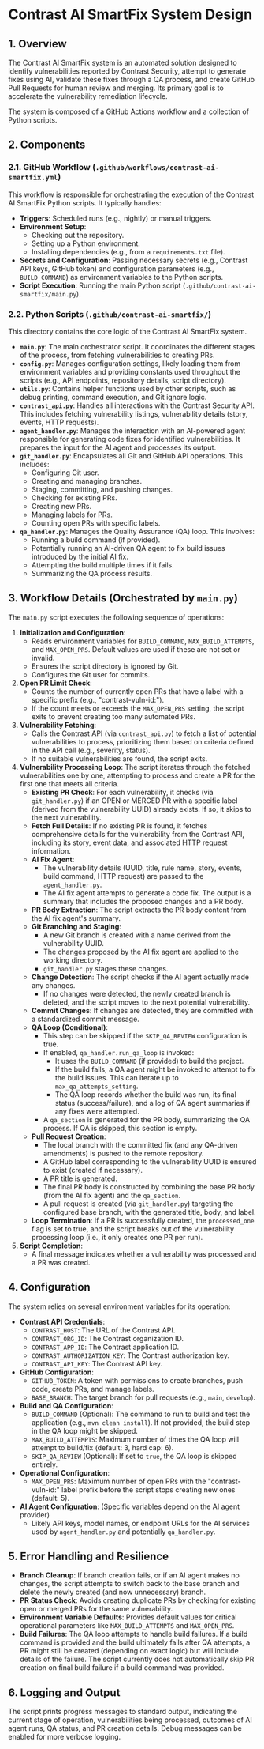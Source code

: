 # Contrast AI SmartFix System Design

## 1. Overview

The Contrast AI SmartFix system is an automated solution designed to identify vulnerabilities reported by Contrast Security, attempt to generate fixes using AI, validate these fixes through a QA process, and create GitHub Pull Requests for human review and merging. Its primary goal is to accelerate the vulnerability remediation lifecycle.

The system is composed of a GitHub Actions workflow and a collection of Python scripts.

## 2. Components

### 2.1. GitHub Workflow (`.github/workflows/contrast-ai-smartfix.yml`)

This workflow is responsible for orchestrating the execution of the Contrast AI SmartFix Python scripts. It typically handles:

* **Triggers**: Scheduled runs (e.g., nightly) or manual triggers.
* **Environment Setup**:
  * Checking out the repository.
  * Setting up a Python environment.
  * Installing dependencies (e.g., from a `requirements.txt` file).
* **Secrets and Configuration**: Passing necessary secrets (e.g., Contrast API keys, GitHub token) and configuration parameters (e.g., `BUILD_COMMAND`) as environment variables to the Python scripts.
* **Script Execution**: Running the main Python script (`.github/contrast-ai-smartfix/main.py`).

### 2.2. Python Scripts (`.github/contrast-ai-smartfix/`)

This directory contains the core logic of the Contrast AI SmartFix system.

* **`main.py`**: The main orchestrator script. It coordinates the different stages of the process, from fetching vulnerabilities to creating PRs.
* **`config.py`**: Manages configuration settings, likely loading them from environment variables and providing constants used throughout the scripts (e.g., API endpoints, repository details, script directory).
* **`utils.py`**: Contains helper functions used by other scripts, such as debug printing, command execution, and Git ignore logic.
* **`contrast_api.py`**: Handles all interactions with the Contrast Security API. This includes fetching vulnerability listings, vulnerability details (story, events, HTTP requests).
* **`agent_handler.py`**: Manages the interaction with an AI-powered agent responsible for generating code fixes for identified vulnerabilities. It prepares the input for the AI agent and processes its output.
* **`git_handler.py`**: Encapsulates all Git and GitHub API operations. This includes:
  * Configuring Git user.
  * Creating and managing branches.
  * Staging, committing, and pushing changes.
  * Checking for existing PRs.
  * Creating new PRs.
  * Managing labels for PRs.
  * Counting open PRs with specific labels.
* **`qa_handler.py`**: Manages the Quality Assurance (QA) loop. This involves:
  * Running a build command (if provided).
  * Potentially running an AI-driven QA agent to fix build issues introduced by the initial AI fix.
  * Attempting the build multiple times if it fails.
  * Summarizing the QA process results.

## 3. Workflow Details (Orchestrated by `main.py`)

The `main.py` script executes the following sequence of operations:

1. **Initialization and Configuration**:
   * Reads environment variables for `BUILD_COMMAND`, `MAX_BUILD_ATTEMPTS`, and `MAX_OPEN_PRS`. Default values are used if these are not set or invalid.
   * Ensures the script directory is ignored by Git.
   * Configures the Git user for commits.
2. **Open PR Limit Check**:
   * Counts the number of currently open PRs that have a label with a specific prefix (e.g., "contrast-vuln-id:").
   * If the count meets or exceeds the `MAX_OPEN_PRS` setting, the script exits to prevent creating too many automated PRs.
3. **Vulnerability Fetching**:
   * Calls the Contrast API (via `contrast_api.py`) to fetch a list of potential vulnerabilities to process, prioritizing them based on criteria defined in the API call (e.g., severity, status).
   * If no suitable vulnerabilities are found, the script exits.
4. **Vulnerability Processing Loop**:
   The script iterates through the fetched vulnerabilities one by one, attempting to process and create a PR for the first one that meets all criteria.
   * **Existing PR Check**: For each vulnerability, it checks (via `git_handler.py`) if an OPEN or MERGED PR with a specific label (derived from the vulnerability UUID) already exists. If so, it skips to the next vulnerability.
   * **Fetch Full Details**: If no existing PR is found, it fetches comprehensive details for the vulnerability from the Contrast API, including its story, event data, and associated HTTP request information.
   * **AI Fix Agent**:
     * The vulnerability details (UUID, title, rule name, story, events, build command, HTTP request) are passed to the `agent_handler.py`.
     * The AI fix agent attempts to generate a code fix. The output is a summary that includes the proposed changes and a PR body.
   * **PR Body Extraction**: The script extracts the PR body content from the AI fix agent's summary.
   * **Git Branching and Staging**:
     * A new Git branch is created with a name derived from the vulnerability UUID.
     * The changes proposed by the AI fix agent are applied to the working directory.
     * `git_handler.py` stages these changes.
   * **Change Detection**: The script checks if the AI agent actually made any changes.
     * If no changes were detected, the newly created branch is deleted, and the script moves to the next potential vulnerability.
   * **Commit Changes**: If changes are detected, they are committed with a standardized commit message.
   * **QA Loop (Conditional)**:
     * This step can be skipped if the `SKIP_QA_REVIEW` configuration is true.
     * If enabled, `qa_handler.run_qa_loop` is invoked:
       * It uses the `BUILD_COMMAND` (if provided) to build the project.
       * If the build fails, a QA agent might be invoked to attempt to fix the build issues. This can iterate up to `max_qa_attempts_setting`.
       * The QA loop records whether the build was run, its final status (success/failure), and a log of QA agent summaries if any fixes were attempted.
     * A `qa_section` is generated for the PR body, summarizing the QA process. If QA is skipped, this section is empty.
   * **Pull Request Creation**:
     * The local branch with the committed fix (and any QA-driven amendments) is pushed to the remote repository.
     * A GitHub label corresponding to the vulnerability UUID is ensured to exist (created if necessary).
     * A PR title is generated.
     * The final PR body is constructed by combining the base PR body (from the AI fix agent) and the `qa_section`.
     * A pull request is created (via `git_handler.py`) targeting the configured base branch, with the generated title, body, and label.
   * **Loop Termination**: If a PR is successfully created, the `processed_one` flag is set to true, and the script breaks out of the vulnerability processing loop (i.e., it only creates one PR per run).
5. **Script Completion**:
   * A final message indicates whether a vulnerability was processed and a PR was created.

## 4. Configuration

The system relies on several environment variables for its operation:

* **Contrast API Credentials**:
  * `CONTRAST_HOST`: The URL of the Contrast API.
  * `CONTRAST_ORG_ID`: The Contrast organization ID.
  * `CONTRAST_APP_ID`: The Contrast application ID.
  * `CONTRAST_AUTHORIZATION_KEY`: The Contrast authorization key.
  * `CONTRAST_API_KEY`: The Contrast API key.
* **GitHub Configuration**:
  * `GITHUB_TOKEN`: A token with permissions to create branches, push code, create PRs, and manage labels.
  * `BASE_BRANCH`: The target branch for pull requests (e.g., `main`, `develop`).
* **Build and QA Configuration**:
  * `BUILD_COMMAND` (Optional): The command to run to build and test the application (e.g., `mvn clean install`). If not provided, the build step in the QA loop might be skipped.
  * `MAX_BUILD_ATTEMPTS`: Maximum number of times the QA loop will attempt to build/fix (default: 3, hard cap: 6).
  * `SKIP_QA_REVIEW` (Optional): If set to `true`, the QA loop is skipped entirely.
* **Operational Configuration**:
  * `MAX_OPEN_PRS`: Maximum number of open PRs with the "contrast-vuln-id:" label prefix before the script stops creating new ones (default: 5).
* **AI Agent Configuration**: (Specific variables depend on the AI agent provider)
  * Likely API keys, model names, or endpoint URLs for the AI services used by `agent_handler.py` and potentially `qa_handler.py`.

## 5. Error Handling and Resilience

* **Branch Cleanup**: If branch creation fails, or if an AI agent makes no changes, the script attempts to switch back to the base branch and delete the newly created (and now unnecessary) branch.
* **PR Status Check**: Avoids creating duplicate PRs by checking for existing open or merged PRs for the same vulnerability.
* **Environment Variable Defaults**: Provides default values for critical operational parameters like `MAX_BUILD_ATTEMPTS` and `MAX_OPEN_PRS`.
* **Build Failures**: The QA loop attempts to handle build failures. If a build command is provided and the build ultimately fails after QA attempts, a PR might still be created (depending on exact logic) but will include details of the failure. The script currently does not automatically skip PR creation on final build failure if a build command was provided.

## 6. Logging and Output

The script prints progress messages to standard output, indicating the current stage of operation, vulnerabilities being processed, outcomes of AI agent runs, QA status, and PR creation details. Debug messages can be enabled for more verbose logging.
